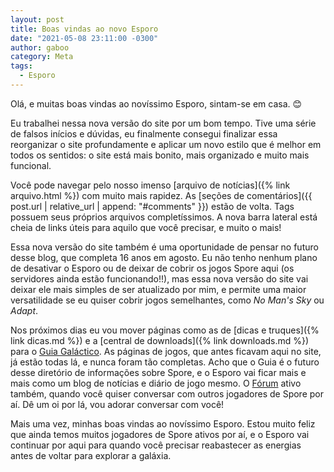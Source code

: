 ```yaml
---
layout: post
title: Boas vindas ao novo Esporo
date: "2021-05-08 23:11:00 -0300"
author: gaboo
category: Meta
tags:
  - Esporo
---
```


Olá, e muitas boas vindas ao novíssimo Esporo, sintam-se em casa. 😊

Eu trabalhei nessa nova versão do site por um bom tempo. Tive uma série de falsos inícios e dúvidas, eu finalmente consegui finalizar essa reorganizar o site profundamente e aplicar um novo estilo que é melhor em todos os sentidos: o site está mais bonito, mais organizado e muito mais funcional.

Você pode navegar pelo nosso imenso [arquivo de notícias]({% link arquivo.html %}) com muito mais rapidez. As [seções de comentários]({{ post.url | relative_url | append: "#comments" }}) estão de volta. Tags possuem seus próprios arquivos completíssimos. A nova barra lateral está cheia de links úteis para aquilo que você precisar, e muito o mais!

Essa nova versão do site também é uma oportunidade de pensar no futuro desse blog, que completa 16 anos em agosto. Eu não tenho nenhum plano de desativar o Esporo ou de deixar de cobrir os jogos Spore aqui (os servidores ainda estão funcionando!!), mas essa nova versão do site vai deixar ele mais simples de ser atualizado por mim, e permite uma maior versatilidade se eu quiser cobrir jogos semelhantes, como *No Man's Sky* ou *Adapt*.

Nos próximos dias eu vou mover páginas como as de [dicas e truques]({% link dicas.md %}) e a [central de downloads]({% link downloads.md %}) para o [Guia Galáctico](https://guia.esporo.net). As páginas de jogos, que antes ficavam aqui no site, já estão todas lá, e nunca foram tão completas. Acho que o Guia é o futuro desse diretório de informações sobre Spore, e o Esporo vai ficar mais e mais como um blog de notícias e diário de jogo mesmo. O [Fórum](https://forum.esporo.net/) ativo também, quando você quiser conversar com outros jogadores de Spore por aí. Dê um oi por lá, vou adorar conversar com você!

Mais uma vez, minhas boas vindas ao novíssimo Esporo. Estou muito feliz que ainda temos muitos jogadores de Spore ativos por aí, e o Esporo vai continuar por aqui para quando você precisar reabastecer as energias antes de voltar para explorar a galáxia.
